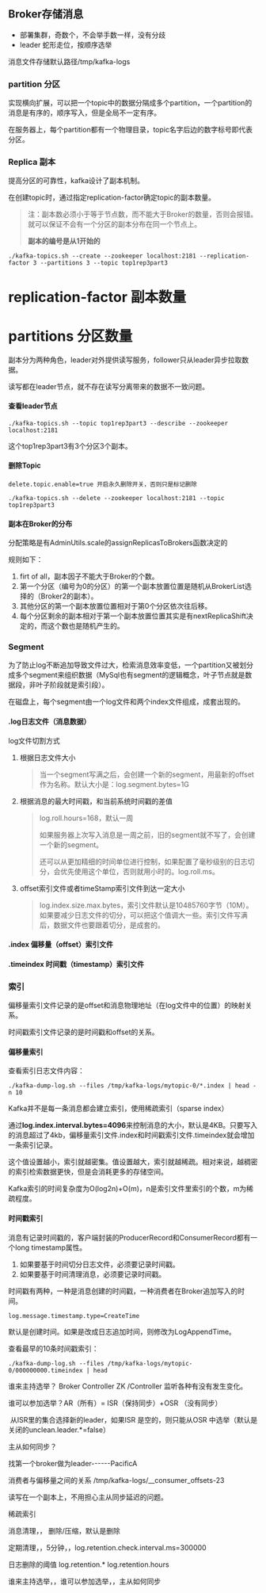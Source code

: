 ## Broker存储消息

* 部署集群，奇数个，不会举手数一样，没有分歧
* leader 蛇形走位，按顺序选举



消息文件存储默认路径/tmp/kafka-logs

### partition 分区

实现横向扩展，可以把一个topic中的数据分隔成多个partition，一个partition的消息是有序的，顺序写入，但是全局不一定有序。

在服务器上，每个partition都有一个物理目录，topic名字后边的数字标号即代表分区。

### Replica 副本

提高分区的可靠性，kafka设计了副本机制。

在创建topic时，通过指定replication-factor确定topic的副本数量。

> 注：副本数必须小于等于节点数，而不能大于Broker的数量，否则会报错。就可以保证不会有一个分区的副本分布在同一个节点上。
>
> **副本的编号是从1开始的**

```shell
./kafka-topics.sh --create --zookeeper localhost:2181 --replication-factor 3 --partitions 3 --topic top1rep3part3
```
# replication-factor 副本数量
# partitions 分区数量


副本分为两种角色，leader对外提供读写服务，follower只从leader异步拉取数据。

读写都在leader节点，就不存在读写分离带来的数据不一致问题。

#### 查看leader节点

```shell
./kafka-topics.sh --topic top1rep3part3 --describe --zookeeper localhost:2181
```

这个top1rep3part3有3个分区3个副本。

#### 删除Topic

```shell
delete.topic.enable=true 开启永久删除开关，否则只是标记删除
```

```shell
./kafka-topics.sh --delete --zookeeper localhost:2181 --topic top1rep3part3
```
#### 副本在Broker的分布

分配策略是有AdminUtils.scale的assignReplicasToBrokers函数决定的

规则如下：

1. firt of all，副本因子不能大于Broker的个数。
2. 第一个分区（编号为0的分区）的第一个副本放置位置是随机从BrokerList选择的（Broker2的副本）。
3. 其他分区的第一个副本放置位置相对于第0个分区依次往后移。
4. 每个分区剩余的副本相对于第一个副本放置位置其实是有nextReplicaShift决定的，而这个数也是随机产生的。

### Segment

为了防止log不断追加导致文件过大，检索消息效率变低，一个partition又被划分成多个segment来组织数据（MySql也有segment的逻辑概念，叶子节点就是数据段，非叶子阶段就是索引段）。

在磁盘上，每个segment由一个log文件和两个index文件组成，成套出现的。

#### .log日志文件（消息数据）

log文件切割方式

1. 根据日志文件大小

   > 当一个segment写满之后，会创建一个新的segment，用最新的offset作为名称。默认大小是：log.segment.bytes=1G

2. 根据消息的最大时间戳，和当前系统时间戳的差值

   > log.roll.hours=168，默认一周
   >
   > 如果服务器上次写入消息是一周之前，旧的segment就不写了，会创建一个新的segment。
   >
   > 还可以从更加精细的时间单位进行控制，如果配置了毫秒级别的日志切分，会优先使用这个单位，否则就用小时的。log.roll.ms。

3. offset索引文件或者timeStamp索引文件到达一定大小

   > log.index.size.max.bytes，索引文件默认是10485760字节（10M）。如果要减少日志文件的切分，可以把这个值调大一些。索引文件写满后，数据文件也要跟着切分，是成套的。

   

#### .index 偏移量（offset）索引文件

#### .timeindex 时间戳（timestamp）索引文件

### 索引

偏移量索引文件记录的是offset和消息物理地址（在log文件中的位置）的映射关系。

时间戳索引文件记录的是时间戳和offset的关系。

#### 偏移量索引

查看索引日志文件内容：

```shell
./kafka-dump-log.sh --files /tmp/kafka-logs/mytopic-0/*.index | head -n 10
```

Kafka并不是每一条消息都会建立索引，使用稀疏索引（sparse index）

通过**log.index.interval.bytes=4096**来控制消息的大小，默认是4KB。只要写入的消息超过了4kb，偏移量索引文件.index和时间戳索引文件.timeindex就会增加一条索引记录。

这个值设置越小，索引就越密集。值设置越大，索引就越稀疏。相对来说，越稠密的索引检索数据更快，但是会消耗更多的存储空间。

Kafka索引的时间复杂度为O(log2n)+O(m)，n是索引文件里索引的个数，m为稀疏程度。

#### 时间戳索引

消息有记录时间戳的，客户端封装的ProducerRecord和ConsumerRecord都有一个long timestamp属性。

1. 如果要基于时间切分日志文件，必须要记录时间戳。
2. 如果要基于时间清理消息，必须要记录时间戳。

时间戳有两种，一种是消息创建的时间戳，一种消费者在Broker追加写入的时间。

```shell
log.message.timestamp.type=CreateTime
```

默认是创建时间。如果是改成日志追加时间，则修改为LogAppendTime。

查看最早的10条时间戳索引：

```shell
./kafka-dump-log.sh --files /tmp/kafka-logs/mytopic-0/000000000.timeindex | head 
```





谁来主持选举？ Broker Controller ZK /Controller 监听各种有没有发生变化。

谁可以参加选举？AR（所有）= ISR（保持同步）+OSR  （没有同步）

​		从ISR里的集合选择新的leader，如果ISR 是空的，则只能从OSR 中选举（默认是关闭的unclean.leader.*=false）

主从如何同步？

找第一个broker做为leader------PacificA















消费者与偏移量之间的关系 /tmp/kafka-logs/__consumer_offsets-23


读写在一个副本上，不用担心主从同步延迟的问题。


稀疏索引








消息清理，， 删除/压缩，默认是删除

定期清理，，5分钟，，log.retention.check.interval.ms=300000

日志删除的阈值
log.retention.*
log.retention.hours



谁来主持选举，，谁可以参加选举，，主从如何同步



